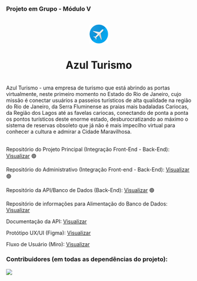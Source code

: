 ### Projeto em Grupo - Módulo V
<br/>

<div align="center">
  <img src="./public/azul.png" width="10%" /> <h1>Azul Turismo</h1>
</div>

<br/>
Azul Turismo - uma empresa de turismo que está abrindo as portas virtualmente, neste primeiro momento no Estado do Rio de Janeiro, 
cujo missão é conectar usuários a passeios turísticos de alta qualidade na região do Rio de Janeiro, da Serra Fluminense as praias 
mais badaladas Cariocas, da Região dos Lagos até as favelas cariocas, conectando de ponta a ponta os pontos turísticos deste enorme 
estado, desburocratizando ao máximo o sistema de reservas obsoleto que já não é mais impecílho virtual para conhecer a cultura e admirar a Cidade Maravilhosa.<br/>
<br/>

Repositório do Projeto Principal (Integração Front-End - Back-End): <a href="https://github.com/plfmoura/SquadProject-AzulTurismo">Visualizar</a> 🟢

Repositório do Administrativo (Integração Front-end - Back-End): <a href="https://github.com/plfmoura/SquadProject-AdminAzulTurismo">Visualizar</a> 🟢

Repositório da API/Banco de Dados (Back-End): <a href="https://github.com/Juanpi92/tourism_api">Visualizar</a> 🟢

Repositório de informações para Alimentação do Banco de Dados: <a href="https://github.com/Juanpi92/criativos-produtos-api">Visualizar</a>

Documentação da API: <a href="https://tourismapi.herokuapp.com/#update-one-product">Visualizar</a> 

Protótipo UX/UI (Figma): <a href="https://www.figma.com/file/yqOtcjypEdqI93c2w0t4SW/Tourism-App?node-id=0%3A1&t=WTkxgYmm0jdTD0tc-1">Visualizar</a> 

Fluxo de Usuário (Miro): <a href="https://miro.com/app/board/uXjVPmKHg_o=/?share_link_id=599769016089">Visualizar</a> 


### Contribuidores (em todas as dependências do projeto): 

<a href="https://github.com/plfmoura/SquadProject-azulTurismo/graphs/contributors" width="100%">
  <img src="https://contrib.rocks/image?repo=plfmoura/SquadProject-azulTurismo" width="40%"/>
</a>
